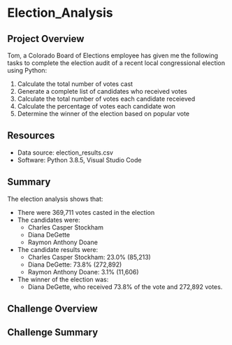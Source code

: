 # Election_Analysis

## Project Overview
Tom, a Colorado Board of Elections employee has given me the following tasks to complete the election audit of a recent local congressional election using Python:

1. Calculate the total number of votes cast 
2. Generate a complete list of candidates who received votes
3. Calculate the total number of votes each candidate receieved
4. Calculate the percentage of votes each candidate won
5. Determine the winner of the election based on popular vote

## Resources
- Data source: election_results.csv
- Software: Python 3.8.5, Visual Studio Code

## Summary
The election analysis shows that:
- There were 369,711 votes casted in the election 
- The candidates were:
  -  Charles Casper Stockham
  -  Diana DeGette
  -  Raymon Anthony Doane
- The candidate results were:
  - Charles Casper Stockham: 23.0% (85,213)
  - Diana DeGette: 73.8% (272,892)
  - Raymon Anthony Doane: 3.1% (11,606)
- The winner of the election was:
  - Diana DeGette, who received 73.8% of the vote and 272,892 votes. 

## Challenge Overview

## Challenge Summary
